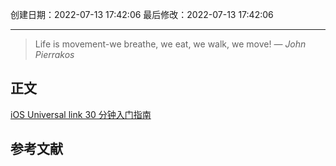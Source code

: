
创建日期：2022-07-13 17:42:06
最后修改：2022-07-13 17:42:06
- - -
> Life is movement-we breathe, we eat, we walk, we move!
> — <cite>John Pierrakos</cite>

## 正文
[iOS Universal link 30 分钟入门指南](https://xie.infoq.cn/article/3923388d392338f72a616075a)

## 参考文献
